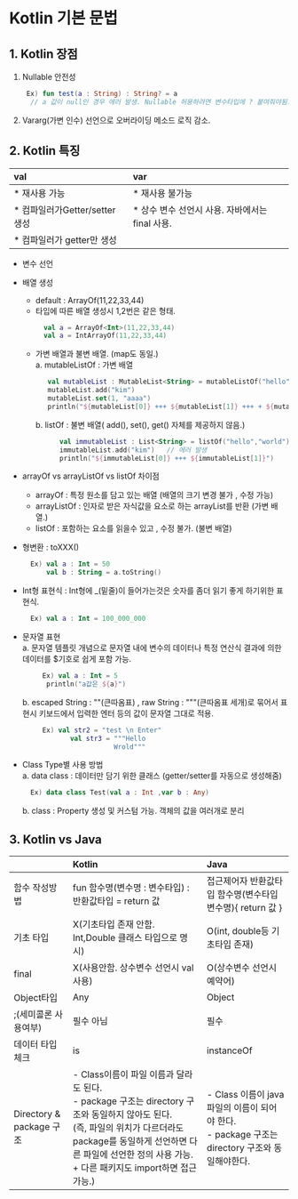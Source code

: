 # Kotlin 기본 문법

 
 ## 1. Kotlin 장점

1.  Nullable 안전성<br> 
    ```kotlin
     Ex) fun test(a : String) : String? = a
      // a 값이 null인 경우 에러 발생. Nullable 허용하려면 변수타입에 ? 붙여줘야됨.
    ```
     
2.  Vararg(가변 인수) 선언으로 오버라이딩 메소드 로직 감소.
 
 ## 2. Kotlin 특징
 
 
| val | var    
|:--- |:----
* 재사용 가능 | * 재사용 불가능 
* 컴파일러가Getter/setter 생성 |* 상수 변수 선언시 사용. 자바에서는 final 사용.  
  | * 컴파일러가 getter만 생성
  
 
-  변수 선언 <br>
    
- 배열 생성 <br>
 	 - default : ArrayOf(11,22,33,44)
     - 타입에 따른 배열 생성시 1,2번은 같은 형태.
        ```kotlin
          val a = ArrayOf<Int>(11,22,33,44) 
          val a = IntArrayOf(11,22,33,44) 
        ```
     - 가변 배열과 불변 배열. (map도 동일.) <br>
        a. mutableListOf  : 가변 배열
        ```kotlin
           val mutableList : MutableList<String> = mutableListOf("hello","world")
           mutableList.add("kim")
           mutableList.set(1, "aaaa")
           println("${mutableList[0]} +++ ${mutableList[1]} +++ + ${mutableList[2]}")
        ```
       b. listOf  : 불변 배열( add(), set(), get() 자체를 제공하지 않음.)
       ```kotlin
             val immutableList : List<String> = listOf("hello","world")
             immutableList.add("kim")   // 에러 발생
             println("${immutableList[0]} +++ ${immutableList[1]}")
        ```
    
- arrayOf vs arrayListOf vs listOf 차이점 <br>
   -  arrayOf : 특정 원소를 담고 있는 배열  (배열의 크기 변경 불가 , 수정 가능) <br>
   - arrayListOf : 인자로 받은 자식값을 요소로 하는 arrayList를 반환 (가변 배열.)<br>
   -  listOf : 포함하는 요소를 읽을수 있고 , 수정 불가. (불변 배열)
    
- 형변환  :  toXXX()
    ```kotlin
      Ex) val a : Int = 50
          val b : String = a.toString()
    ```
    
- Int형 표현식 : Int형에 _(밑줄)이 들어가는것은 숫자를 좀더 읽기 좋게 하기위한 표현식.
     ```kotlin
       Ex) val a : Int = 100_000_000
    ```
    
- 문자열 표현<br>
    a. 문자열 템플릿 개념으로 문자열 내에 변수의 데이터나 특정 연산식 결과에 의한 데이터를 $기호로 쉽게 포함 가능.<br>
    ```kotlin
	     Ex) val a : Int = 5
          println("a값은 ${a}")  
    ```
    b.  escaped String : ""(큰따옴표)  , raw String :  """(큰따옴표 세개)로 묶어서 표현시 키보드에서 입력한 엔터 등의 값이 문자열 그대로 적용. 
    ```kotlin
	     Ex) val str2 = "test \n Enter" 
		        val str3 = """Hello
                           Wrold"""
    ``` 
    
     
- Class Type별 사용 방법<br>
    a. data class : 데이터만 담기 위한 클래스 (getter/setter를 자동으로 생성해줌)<br>
     ```kotlin
       Ex) data class Test(val a : Int ,var b : Any)
    ```
    b. class :  Property 생성 및 커스텀 가능. 객체의 값을 여러개로 분리


     
 ## 3. Kotlin vs Java
  | | Kotlin | Java    
|:--- |:---|:----
 함수 작성방법 | fun 함수명(변수명 : 변수타입) : 반환값타입 = return 값 |  접근제어자  반환값타입 함수명(변수타입  변수명){ return 값 }
 기초 타입 | X(기초타입 존재 안함. Int,Double 클래스 타입으로 명시) | O(int, double등 기초타입 존재)
final | X(사용안함. 상수변수 선언시 val 사용)  | O(상수변수 선언시 예약어) 
Object타입 | Any | Object  
;(세미콜론 사용여부)| 필수 아님  | 필수
데이터 타입 체크 | is | instanceOf
Directory & package 구조 | -  Class이름이 파일 이름과 달라도 된다.<br>- package 구조는 directory 구조와 동일하지 않아도 된다.<br>(즉, 파일의 위치가 다르더라도 package를 동일하게 선언하면 다른 파일에 선언한 정의 사용 가능. + 다른 패키지도 import하면 접근가능.) | - Class 이름이 java 파일의 이름이 되어야 한다.<br>  - package 구조는 directory 구조와 동일해야한다. 


 
